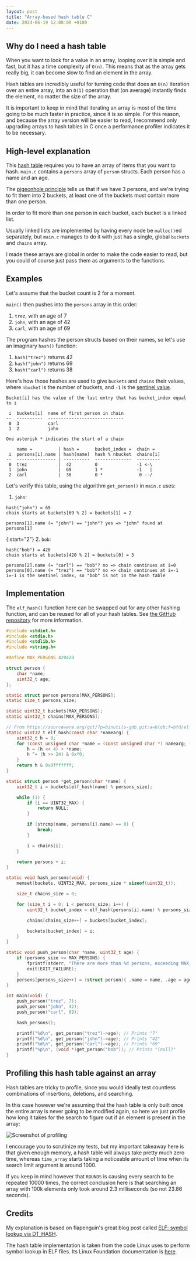 ```yaml
---
layout: post
title: "Array-based hash table C"
date: 2024-06-19 12:00:00 +0100
---
```


## Why do I need a hash table

When you want to look for a value in an array, looping over it is simple and fast, but it has a time complexity of `O(n)`. This means that as the array gets really big, it can become slow to find an element in the array.

Hash tables are incredibly useful for turning code that does an `O(n)` iteration over an entire array, into an `O(1)` operation that (on average) instantly finds the element, no matter the size of the array.

It is important to keep in mind that iterating an array is most of the time going to be much faster in practice, since it is so simple. For this reason, and because the array version will be easier to read, I recommend only upgrading arrays to hash tables in C once a performance profiler indicates it to be necessary.

## High-level explanation

This [hash table](https://en.m.wikipedia.org/wiki/Hash_table) requires you to have an array of items that you want to hash. `main.c` contains a `persons` array of `person` structs. Each person has a name and an age.

The [pigeonhole principle](https://en.wikipedia.org/wiki/Pigeonhole_principle) tells us that if we have 3 persons, and we're trying to fit them into 2 buckets, at least one of the buckets must contain more than one person.

In order to fit more than one person in each bucket, each bucket is a linked list.

Usually linked lists are implemented by having every node be `malloc()`ed separately, but `main.c` manages to do it with just has a single, global `buckets` and `chains` array.

I made these arrays are global in order to make the code easier to read, but you could of course just pass them as arguments to the functions.

## Examples

Let's assume that the bucket count is 2 for a moment.

`main()` then pushes into the `persons` array in this order:
1. `trez`, with an age of 7
2. `john`, with an age of 42
3. `carl`, with an age of 69

The program hashes the person structs based on their names, so let's use an imaginary `hash()` function:
1. `hash("trez")` returns 42
2. `hash("john")` returns 69
3. `hash("carl")` returns 38

Here's how those hashes are used to give `buckets` and `chains` their values, where `nbucket` is the number of buckets, and `-1` is the [sentinel value](https://en.wikipedia.org/wiki/Sentinel_value).

```
Bucket[i] has the value of the last entry that has bucket_index equal to i

 i  buckets[i]  name of first person in chain
--  ----------  -----------------------------
 0  3           carl
 1  2           john

One asterisk * indicates the start of a chain

    name =          | hash =      bucket_index =  chain =
 i  persons[i].name | hash(name)  hash % nbucket  chains[i]
--  --------------- | ----------  --------------  ---------
 0  trez            |  42         0               -1 <-\
 1  john            |  69         1 *             -1   |
 2  carl            |  38         0 *              0 --/
```

Let's verify this table, using the algorithm `get_person()` in `main.c` uses:

1. `john`:

```
hash("john") = 69
chain starts at buckets[69 % 2] = buckets[1] = 2

persons[1].name (= "john") == "john"? yes => "john" found at persons[1]
```

{:start="2"}
2. `bob`:

```
hash("bob") = 420
chain starts at buckets[420 % 2] = buckets[0] = 3

persons[2].name (= "carl") == "bob"? no => chain continues at i=0
persons[0].name (= "trez") == "bob"? no => chain continues at i=-1
i=-1 is the sentinel index, so "bob" is not in the hash table
```

## Implementation

The `elf_hash()` function here can be swapped out for any other hashing function, and can be reused for all of your hash tables. See [the GitHub repository](https://github.com/MyNameIsTrez/array-based-hash-table-in-c) for more information.

```c
#include <stdint.h>
#include <stdio.h>
#include <stdlib.h>
#include <string.h>

#define MAX_PERSONS 420420

struct person {
	char *name;
	uint32_t age;
};

static struct person persons[MAX_PERSONS];
static size_t persons_size;

static uint32_t buckets[MAX_PERSONS];
static uint32_t chains[MAX_PERSONS];

// From https://sourceware.org/git/?p=binutils-gdb.git;a=blob;f=bfd/elf.c#l193
static uint32_t elf_hash(const char *namearg) {
	uint32_t h = 0;
	for (const unsigned char *name = (const unsigned char *) namearg; *name; name++) {
		h = (h << 4) + *name;
		h ^= (h >> 24) & 0xf0;
	}
	return h & 0x0fffffff;
}

static struct person *get_person(char *name) {
	uint32_t i = buckets[elf_hash(name) % persons_size];

	while (1) {
		if (i == UINT32_MAX) {
			return NULL;
		}

		if (strcmp(name, persons[i].name) == 0) {
			break;
		}

		i = chains[i];
	}

	return persons + i;
}

static void hash_persons(void) {
	memset(buckets, UINT32_MAX, persons_size * sizeof(uint32_t));

	size_t chains_size = 0;

	for (size_t i = 0; i < persons_size; i++) {
		uint32_t bucket_index = elf_hash(persons[i].name) % persons_size;

		chains[chains_size++] = buckets[bucket_index];

		buckets[bucket_index] = i;
	}
}

static void push_person(char *name, uint32_t age) {
	if (persons_size >= MAX_PERSONS) {
		fprintf(stderr, "There are more than %d persons, exceeding MAX_PERSONS\n", MAX_PERSONS);
		exit(EXIT_FAILURE);
	}
	persons[persons_size++] = (struct person){ .name = name, .age = age };
}

int main(void) {
	push_person("trez", 7);
	push_person("john", 42);
	push_person("carl", 69);

	hash_persons();

	printf("%d\n", get_person("trez")->age); // Prints "7"
	printf("%d\n", get_person("john")->age); // Prints "42"
	printf("%d\n", get_person("carl")->age); // Prints "69"
	printf("%p\n", (void *)get_person("bob")); // Prints "(null)"
}
```

## Profiling this hash table against an array

Hash tables are tricky to profile, since you would ideally test countless combinations of insertions, deletions, and searching.

In this case however we're assuming that the hash table is only built once the entire array is never going to be modified again, so here we just profile how long it takes for the search to figure out if an element is present in the array:

![Screenshot of profiling](https://github.com/MyNameIsTrez/MyNameIsTrez.github.io/assets/32989873/fd8deb4c-7cd9-4444-93b7-1c8b83e96950)

I encourage you to scrutinize my tests, but my important takeaway here is that given enough memory, a hash table will always take pretty much zero time, whereas `time_array` starts taking a noticeable amount of time when its search limit argument is around 1000.

If you keep in mind however that `ROUNDS` is causing every search to be repeated 10000 times, the correct conclusion here is that searching an array with 100k elements only took around 2.3 milliseconds (so not 23.86 seconds).

## Credits

My explanation is based on flapenguin's great blog post called [ELF: symbol lookup via DT_HASH](https://flapenguin.me/elf-dt-hash).

The hash table implementation is taken from the code Linux uses to perform symbol lookup in ELF files. Its Linux Foundation documentation is [here](https://refspecs.linuxfoundation.org/elf/gabi4+/ch5.dynamic.html#hash). 
